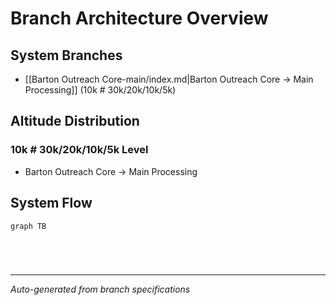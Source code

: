 # Branch Architecture Overview

## System Branches
- [[Barton Outreach Core-main/index.md|Barton Outreach Core → Main Processing]] (10k            # 30k/20k/10k/5k)

## Altitude Distribution
### 10k            # 30k/20k/10k/5k Level
- Barton Outreach Core → Main Processing

## System Flow
```mermaid
graph TB
    
    
    
    
```

---
*Auto-generated from branch specifications*
